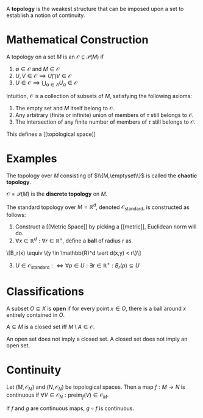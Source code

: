 A **topology** is the weakest structure that can be imposed upon a set to establish a notion of continuity.



# Mathematical Construction

A topology on a set $M$ is an $\mathcal{O} \subseteq \mathscr{P}(M)$ if

1. $\emptyset \in \mathcal{O}$ and $M \in \mathcal{O}$
2. $U, V \in \mathcal{O} \implies U \bigcap V \in \mathcal{O}$
3. $U \in \mathcal{O} \implies \bigcup_{\alpha \in A} U_\alpha \in \mathcal{O}$

Intuition, $\mathcal{O}$ is a collection of subsets of $M$, satisfying the following axioms:

1. The empty set and $M$ itself belong to $\mathcal{O}$.
2. Any arbitrary (finite or infinite) union of members of $\tau$ still belongs to $\mathcal{O}$.
3. The intersection of any finite number of members of $\tau$ still belongs to $\mathcal{O}$.

This defines a [[topological space]]

# Examples

The topology over $M$ consisting of $\\{M,\emptyset\\}$ is called the **chaotic topology**.

$\mathcal{O} = \mathscr{P}(M)$ is the **discrete topology** on $M$.

The standard topology over $M = \mathbb{R}^d$, denoted $\mathcal{O}_{\text{standard}}$, is constructed as follows:

1. Construct a [[Metric Space]] by picking a [[metric]], Euclidean norm will do.
2. $\forall x \in \mathbb{R}^d : \forall r \in \mathbb{R}^+$, define a **ball** of radius $r$ as 

\\[B_r(x) \equiv \\{y \in \mathbb{R}^d \vert d(x,y) < r\\}\\]

3. $U \in \mathcal{O}_{\text{standard}} : \iff \forall p \in U: \exists r \in \mathbb{R}^+ : B_r(p) \subseteq U$


# Classifications

A subset $O \subseteq X$ is **open** if for every point $x \in O$, there is a ball around $x$ entirely contained in $O$.

$A\subseteq M$ is a closed set iff $M \setminus A \in \mathcal{O}$.

An open set does not imply a closed set. A closed set does not imply an open set.

# Continuity

Let $(M,\mathcal{O}_M)$ and $(N, \mathcal{O}_N)$ be topological spaces. Then a map $f: M \to N$ is continuous if $\forall V \in \mathcal{O}_N : \mathrm{preim}_f(V) \in \mathcal{O}_M.$

If $f$ and $g$ are continuous maps, $g\circ f$ is continuous.
